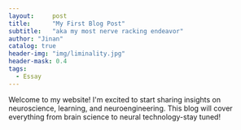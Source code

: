 ```yaml
---
layout:     post
title:      "My First Blog Post"
subtitle:   "aka my most nerve racking endeavor"
author: "Jinan"
catalog: true
header-img: "img/liminality.jpg"
header-mask: 0.4
tags:
  - Essay
---
```


Welcome to my website! I'm excited to start sharing insights on neuroscience, learning, and neuroengineering. This blog will cover everything from brain science to neural technology-stay tuned!